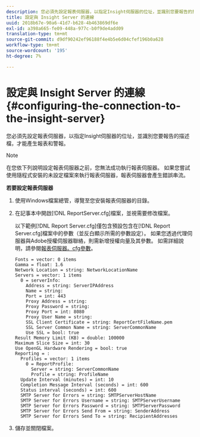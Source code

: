 ```yaml
---
description: 您必須先設定報表伺服器，以指定Insight伺服器的位址，並識別您要報告的描述檔，才能產生報表和警報。
title: 設定與 Insight Server 的連線
uuid: 2018b67e-90a6-41d7-b628-4b463869df6e
exl-id: a398a665-fe09-448a-977c-b0f9de4add09
translation-type: tm+mt
source-git-commit: d9df90242ef96188f4e4b5e6d04cfef196b0a628
workflow-type: tm+mt
source-wordcount: '195'
ht-degree: 7%

---
```


# 設定與 Insight Server 的連線{#configuring-the-connection-to-the-insight-server}

您必須先設定報表伺服器，以指定Insight伺服器的位址，並識別您要報告的描述檔，才能產生報表和警報。

>[!NOTE]
>
>在您依下列說明設定報表伺服器之前，您無法成功執行報表伺服器。 如果您嘗試使用隨程式安裝的未設定檔案來執行報表伺服器，報表伺服器會產生錯誤串流。

**若要設定報表伺服器**

1. 使用Windows檔案總管，導覽至您安裝報表伺服器的目錄。
1. 在記事本中開啟[!DNL ReportServer.cfg]檔案，並視需要修改檔案。

   以下範例[!DNL Report Server.cfg]僅包含預設包含在[!DNL Report Server.cfg]檔案中的參數（並反白顯示所需的參數設定）。 如果您透過代理伺服器與Adobe授權伺服器聯絡，則需新增授權向量及其參數。 如需詳細說明，請參閱[報表伺服器。cfg參數](../../../home/c-rpt-oview/c-rpt-param-ref/c-rpt-svr-param.md#concept-53359b328fd140d593c3f2fc0031be06)。

   ```
   Fonts = vector: 0 items
   Gamma = float: 1.6
   Network Location = string: NetworkLocationName
   Servers = vector: 1 items
     0 = serverInfo:
       Address = string: ServerIPAddress
       Name = string: 
       Port = int: 443
       Proxy Address = string:
       Proxy Password = string:
       Proxy Port = int: 8080
       Proxy User Name = string:
       SSL Client Certificate = string: ReportCertFileName.pem
       SSL Server Common Name = string: ServerCommonName
       Use SSL = bool: true
   Result Memory Limit (KB) = double: 100000
   Maximum Slice Size = int: 30
   Use OpenGL Hardware Rendering = bool: true
   Reporting = :
     Profiles = vector: 1 items
       0 = ReportProfile:
         Server = string: ServerCommonName
         Profile = string: ProfileName
     Update Interval (minutes) = int: 10
     Completion Message Interval (seconds) = int: 600
     Status interval (seconds) = int: 600
     SMTP Server for Errors = string: SMTPServerHostName
     SMTP Server for Errors Username = string: SMTPServerUsername
     SMTP Server for Errors Password = string: SMTPServerPassword
     SMTP Server for Errors Send From = string: SenderAddress
     SMTP Server for Errors Send To = string: RecipientAddresses
   ```

1. 儲存並關閉檔案。
